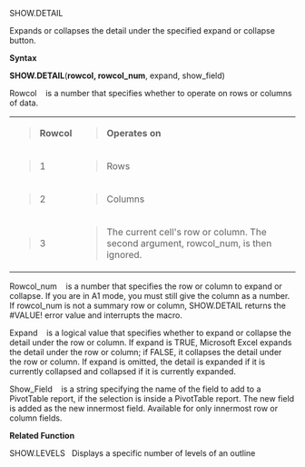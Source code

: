 SHOW.DETAIL

Expands or collapses the detail under the specified expand or collapse
button.

**Syntax**

**SHOW.DETAIL**(**rowcol, rowcol\_num**, expand, show\_field)

Rowcol    is a number that specifies whether to operate on rows or
columns of data.

<table>
<tbody>
<tr class="odd">
<td><blockquote>
<p><strong>Rowcol</strong></p>
</blockquote></td>
<td><blockquote>
<p><strong>Operates on</strong></p>
</blockquote></td>
</tr>
<tr class="even">
<td><blockquote>
<p>1</p>
</blockquote></td>
<td><blockquote>
<p>Rows</p>
</blockquote></td>
</tr>
<tr class="odd">
<td><blockquote>
<p>2</p>
</blockquote></td>
<td><blockquote>
<p>Columns</p>
</blockquote></td>
</tr>
<tr class="even">
<td><blockquote>
<p>3</p>
</blockquote></td>
<td><blockquote>
<p>The current cell's row or column. The second argument, rowcol_num, is then ignored.</p>
</blockquote></td>
</tr>
</tbody>
</table>

Rowcol\_num    is a number that specifies the row or column to expand or
collapse. If you are in A1 mode, you must still give the column as a
number. If rowcol\_num is not a summary row or column, SHOW.DETAIL
returns the \#VALUE\! error value and interrupts the macro.

Expand    is a logical value that specifies whether to expand or
collapse the detail under the row or column. If expand is TRUE,
Microsoft Excel expands the detail under the row or column; if FALSE, it
collapses the detail under the row or column. If expand is omitted, the
detail is expanded if it is currently collapsed and collapsed if it is
currently expanded.

Show\_Field    is a string specifying the name of the field to add to a
PivotTable report, if the selection is inside a PivotTable report. The
new field is added as the new innermost field. Available for only
innermost row or column fields.

**Related Function**

SHOW.LEVELS   Displays a specific number of levels of an outline


